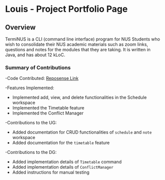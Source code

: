 # Louis - Project Portfolio Page

## Overview
TermiNUS is a CLI (command line interface) program for NUS Students who wish to consolidate their
NUS academic materials such as zoom links, questions and notes for the modules that they are taking.
It is written in Java, and has about 12 kLoC.

### Summary of Contributions

-Code Contributed: [Reposense Link](https://nus-cs2113-ay2122s1.github.io/tp-dashboard/?search=&sort=groupTitle&sortWithin=title&timeframe=commit&mergegroup=&groupSelect=groupByRepos&breakdown=true&checkedFileTypes=docs~functional-code~test-code~other&since=2021-09-25&tabOpen=true&tabType=authorship&tabAuthor=LouisLouis19&tabRepo=AY2122S1-CS2113T-T10-2%2Ftp%5Bmaster%5D&authorshipIsMergeGroup=false&authorshipFileTypes=docs~functional-code~test-code&authorshipIsBinaryFileTypeChecked=false)


-Features Implemented:
    
- Implemented add, view, and delete functionalities in the Schedule workspace
- Implemented the Timetable feature
- Implemented the Conflict Manager


-Contributions to the UG:

- Added documentation for CRUD functionalities of `schedule` and `note` workspace
- Added documentation for the `timetable` feature


-Contributions to the DG:

- Added implementation details of `Timetable` command
- Added implementation details of `ConflictManager`
- Added instructions for manual testing